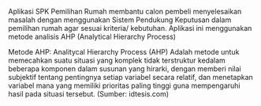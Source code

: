 Aplikasi SPK Pemilihan Rumah membantu calon pembeli menyelesaikan masalah dengan menggunakan Sistem Pendukung Keputusan dalam pemilihan rumah agar sesuai kriteria/ kebutuhan. Aplikasi ini menggunakan metode analisis AHP (Analytical Hierarchy Process)

Metode AHP:
Analitycal Hierarchy Process (AHP) Adalah metode untuk memecahkan suatu situasi yang komplek tidak terstruktur kedalam beberapa komponen dalam susunan yang hirarki, dengan memberi nilai subjektif tentang pentingnya setiap variabel secara relatif, dan menetapkan variabel mana yang memiliki prioritas paling tinggi guna mempengaruhi hasil pada situasi tersebut.
(Sumber: idtesis.com)
